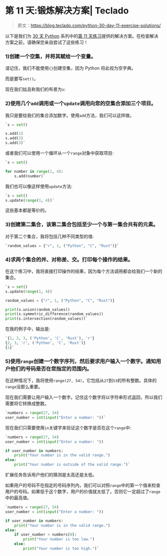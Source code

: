 # 第 11 天:锻炼解决方案| Teclado

> 原文：<https://blog.teclado.com/python-30-day-11-exercise-solutions/>

以下是我们为 [30 天 Python](https://blog.teclado.com/30-days-of-python/) 系列中的[第 11 天练习](/30-days-of-python/python-30-day-11-sets)提供的解决方案。在检查解决方案之前，请确保您亲自尝试了这些练习！

### 1)创建一个空集，并将其赋给一个变量。

请记住，我们不能使用`{}`创建空集，因为 Python 将此视为空字典。

而是要写`set()`。

现在我们姑且称我们的布景为`s`:

### 2)使用几个`add`调用或一个`update`调用向您的空集合添加三个项目。

我只是要给我们的集合添加数字。使用`add`方法，我们可以这样做。

```py
`s = set()

s.add(1)
s.add(2)
s.add(3)` 
```

或者我们可以使用一个循环从一个`range`对象中获取项目:

```py
`s = set()

for number in range(1, 4):
    s.add(number)` 
```

我们也可以像这样使用`update`方法:

```py
`s = set()
s.update(range(1, 4))` 
```

这些基本都是等价的。

### 3)创建第二集合，该第二集合包括至少一个与第一集合共有的元素。

对于第二个集合，我将包括几种不同类型的值:

```py
`random_values = {"r", 1, ("Python", "C", "Rust")}` 
```

### 4)求两个集合的并、对称差、交。打印每个操作的结果。

在这个练习中，我将直接打印操作的结果，因为每个方法调用都会给我们一个新的集合。

```py
`s = set()
s.update(range(1, 4))

random_values = {"r", 1, ("Python", "C", "Rust")}

print(s.union(random_values))
print(s.symmetric_difference(random_values))
print(s.intersection(random_values))` 
```

在我的例子中，输出是:

```py
`{1, 2, 3, ('Python', 'C', 'Rust'), 'r'}
{2, 3, 'r', ('Python', 'C', 'Rust')}
{1}` 
```

### 5)使用`range`创建一个数字序列，然后要求用户输入一个数字。通知用户他们的号码是否在您指定的范围内。

在这种情况下，我将使用`range(27, 54)`，它包括从`27`到`53`的所有整数。具体的`range`没那么重要。

现在我们需要让用户输入一个数字。记住这个数字将以字符串形式返回，所以我们需要将它转换成整数。

```py
`numbers = range(27, 54)
user_number = int(input("Enter a number: "))` 
```

现在我们只需要使用`in`关键字来验证这个数字是否在这个`range`中:

```py
`numbers = range(27, 54)
user_number = int(input("Enter a number: "))

if user_number in numbers:
    print("Your number is in the valid range.")
else:
    print("Your number is outside of the valid range.")` 
```

扩展任务告诉用户他们的猜测是太高还是太低。

如果用户的号码不在指定的号码序列内，我们可以对照`range`中的第一个值来检查用户的号码。如果低于这个数字，用户的价值就太低了。否则它一定超过了`range`中的最高值。

```py
`numbers = range(27, 54)
user_number = int(input("Enter a number: "))

if user_number in numbers:
    print("Your number is in the valid range.")
else:
    if user_number < numbers[0]:
        print("Your number is too low.")
    else:
        print("Your number is too high.")` 
```